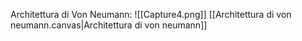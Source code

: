 Architettura di Von Neumann:
![[Capture4.png]]
[[Architettura di von neumann.canvas|Architettura di von neumann]]
